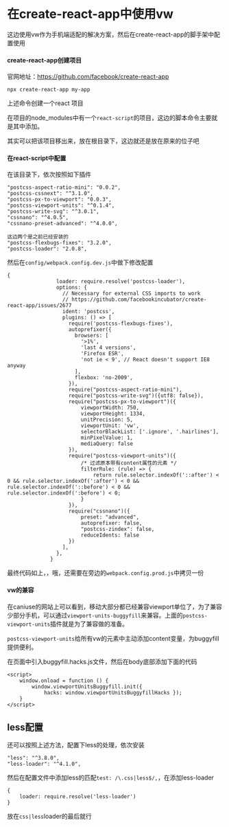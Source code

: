# 在create-react-app中使用vw

这边使用vw作为手机端适配的解决方案，然后在create-react-app的脚手架中配置使用



#### create-react-app创建项目

官网地址：https://github.com/facebook/create-react-app

```
npx create-react-app my-app
```

上述命令创建一个react 项目



在项目的node_modules中有一个`react-script`的项目，这边的脚本命令主要就是其中添加。

其实可以把该项目移出来，放在根目录下，这边就还是放在原来的位子吧



#### 在react-script中配置



在该目录下，依次按照如下插件

````
"postcss-aspect-ratio-mini": "0.0.2",
"postcss-cssnext": "^3.1.0",
"postcss-px-to-viewport": "0.0.3",
"postcss-viewport-units": "^0.1.4",
"postcss-write-svg": "^3.0.1",
"cssnano": "^4.0.5",
"cssnano-preset-advanced": "^4.0.0",

这边两个是之前已经安装的
"postcss-flexbugs-fixes": "3.2.0",
"postcss-loader": "2.0.8",
````

然后在`config/webpack.config.dev.js`中做下修改配置

```
{
                loader: require.resolve('postcss-loader'),
                options: {
                  // Necessary for external CSS imports to work
                  // https://github.com/facebookincubator/create-react-app/issues/2677
                  ident: 'postcss',
                  plugins: () => [
                    require('postcss-flexbugs-fixes'),
                    autoprefixer({
                      browsers: [
                        '>1%',
                        'last 4 versions',
                        'Firefox ESR',
                        'not ie < 9', // React doesn't support IE8 anyway
                      ],
                      flexbox: 'no-2009',
                    }),
                    require("postcss-aspect-ratio-mini"),
                    require("postcss-write-svg")({utf8: false}),
                    require("postcss-px-to-viewport")({
                        viewportWidth: 750,
                        viewportHeight: 1334,
                        unitPrecision: 5,
                        viewportUnit: 'vw',
                        selectorBlackList: ['.ignore', '.hairlines'],
                        minPixelValue: 1,
                        mediaQuery: false
                    }),
                    require("postcss-viewport-units")({
                        /* 过滤原本带有content属性的元素 */
                        filterRule: (rule) => {          
                            return rule.selector.indexOf('::after') < 0 && rule.selector.indexOf(':after') < 0 && rule.selector.indexOf('::before') < 0 && rule.selector.indexOf(':before') < 0;
                        }
                    }),
                    require("cssnano")({
                        preset: "advanced",
                        autoprefixer: false,
                        "postcss-zindex": false,
                        reduceIdents: false
                    })
                  ],
                },
              }
```

最终代码如上，，哦，还需要在旁边的`webpack.config.prod.js`中拷贝一份



#### vw的兼容

在caniuse的网站上可以看到，移动大部分都已经兼容viewport单位了，为了兼容少部分手机，可以通过`viewport-units-buggyfill`来兼容。上面的`postcss-viewport-units`插件就是为了兼容做的准备。



`postcss-viewport-units`给所有vw的元素中主动添加content变量，为buggyfill提供便利。



在页面中引入buggyfill.hacks.js文件，然后在body底部添加下面的代码

```
<script> 
	window.onload = function () {
		window.viewportUnitsBuggyfill.init({
			hacks: window.viewportUnitsBuggyfillHacks });
	} 
</script>

```





## less配置

还可以按照上述方法，配置下less的处理，依次安装

```
"less": "^3.8.0",
"less-loader": "^4.1.0",
```

然后在配置文件中添加less的匹配`test: /\.css|less$/,`，在添加less-loader

```
{
	loader: require.resolve('less-loader')
}
```

放在`css|less`loader的最后就行